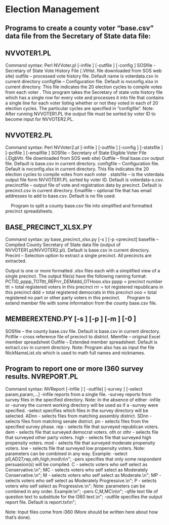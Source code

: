 Election Management
====================
Programs to create a county voter “base.csv” data file from the Secretary of State data file:
---------------

NVVOTER1.PL
---------------
Command syntax:
Perl NVVoter.pl  [-infile <SOSfile> ] [-outfile <Outfile>] [-config <configfile>]
SOSfile  - Secretary of State Vote History File (.VtHst. file downloaded from SOS web site)
outfile – processed  vote history file.  Default name is voterdata.csv  in current directory
configfile – Configuration file.  Default is nvconfig.xlsx  in current directory.
		This file indicates the 20 election cycles to compile votes  from each voter .
This program takes the Secretary of state vote history file which has a single row for every vote and processes it into file that contains a single line for each voter listing whether or not they voted in each of 20 election cycles. The particular cycles are specified in “configfile”.    Note:  After running NVVOTER1.PL  the output file must be sorted by voter ID to become input for NVVOTER2.PL.

NVVOTER2.PL
---------------
Command syntax:
Perl NVVoter2.pl [-infile <SOSfile>] [-outfile <outfile>] [-config <configfile>]
    [-statsfile <statsfile>] [-pctfile <precinctfile>] [-emailfile <emailfile>]
SOSfile – Secretary of State Eligible Voter File (.ElgbVtr. file downloaded from SOS web site)
Outfile – final base.csv output file. Default is base.csv in current directory.
configfile – Configuration file.  Default is nvconfig.xlsx  in current directory.
		This file indicates the 20 election cycles to compile votes  from each voter .
statsfile – is the voterdata output file form NVVOTER1.PL  sorted by voter ID. Default is voterdata-s.csv.
precinctfile – output file of vote and registration data by precinct. Default is precinct.csv in current directory.
Emailfile – optional file that has email addresses to add to base.csv.  Default is no file used.

 
Program to split a county base.csv file into simplified and formatted precinct spreadsheets.

BASE_PRECINCT_XLSX.PY
---------------------
Command syntax:
py base_precinct_xlsx.py [-s <basefile>]  [-p <precinct]
basefile – Compiled County Secretary of State data file (output of NVVOTER1.pl/NVVOTER2.pl). 
                  Default is base.csv in current directory.
Precint – Selection option to extract a single precinct.   All precincts are extracted.

Output is one or more formatted .xlsx files each with a simplified view of a single precinct.  The output file(s) have the following naming format:
PCTID_pppp_TOTttt_REPrrr_DEMddd_OTHooo.xlsx
pppp = precinct number
ttt = total registered voters in this precinct
rrr = tot registered republicans in this precinct
ddd = total registered democrats in this precinct
ooo = total registered no part or other party voters in this precinct.
 
Program to extend member file with some information from the county base.csv file.

MEMBEREXTEND.PY [-s <SOSfile>] [-p <Pctfile>] [-m <memfile>] [-0 <outfile>]
---------------------

SOSfile – the county base.csv file. Default is base.csv in current directory.
Pctfile – cross reference file of precinct to district.
Memfile – original Excel member spreadsheet
Outfile – Extended member spreadsheet.  Default is extract.csv in current directory.
Note: Program also has as input the file NickNameList.xls which is used to math full names and nicknames. 

Program to report one or more I360 survey results.
NVREPORT.PL
---------------------
Command syntax:
NVReport [-infile <filename>] [ -outfile<filename>]  [-survey <path>]
         [-select param,param,...]
-infile <filename> reports from a single file.
-survey <path> reports from survey files in the specified directory. 
Note: In the absence of either -infile or -survey the current working directory  will be used as if a -survey <cwd> were specified.
-select specifies which files in the survey directory will be selected. 
ADnn - selects files from matching assembly district.
SDnn - selects files from matching senate district.
 pn - selects files from the specified survey phase.
rep - selects file that surveyed republican voters.
dem - selects file that surveyed democrat voters.
oth or othr - selects file that surveyed other party voters.
high - selects file that surveyed high propensity voters.
mod - selects file that surveyed moderate propensity voters.
low - selects file that surveyed low propensity voters.
Note: parameters can be combined in any way. Example:
-select p0,AD27,rep,oth,high,mod\n\n";
-pers specifies that only some respondent persuasion(s) will be compiled. 
              C - selects voters who self select as Conservative.\n";
              MC - selects voters who self select as Moderately Conservative.\n";
              M - selects voters who self select as Moderate.\n";
              MP - selects voters who self select as Moderately Progressive.\n";
              P - selects voters who self select as Progressive.\n";
Note: parameters can be combined in any order. Example:\n";
                    -pers C,M,MC\n\n";
-qfile <filename> text file of question text to substitute for the I360 text.\n";
-outfile <filename> specifies the output report file.  Default is report.txt\n";

Note: Input files come from i360 (More should be written here about how that’s done).

